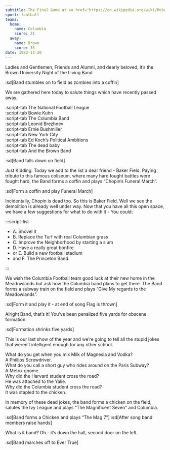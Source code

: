 ```yaml
---
subtitle: The Final Game at <a href="https://en.wikipedia.org/wiki/Robert_K._Kraft_Field_at_Lawrence_A._Wien_Stadium#Baker_Athletics_Complex_history">Baker Field</a>
sport: football
teams:
  home:
    name: Columbia
    score: 21
  away:
    name: Brown
    score: 35
date: 1982-11-20
---
```


Ladies and Gentlemen, Friends and Alumni, and dearly beloved, it’s the Brown University Night of the Living Band

:sd[Band stumbles on to field as zombies into a coffin]

We are gathered here today to salute things which have recently passed away.

:script-tab The National Football League\
:script-tab Bowie Kuhn\
:script-tab The Columbia Band\
:script-tab Leonid Brezhnev\
:script-tab Ernie Bushmiller\
:script-tab New York City\
:script-tab Ed Koch’s Political Ambitions\
:script-tab The dead baby\
:script-tab And the Brown Band

:sd[Band falls down on field]

Just Kidding. Today we add to the list a dear friend - Baker Field. Paying tribute to this famous coliseum, where many hard fought battles were fought hard, the Band forms a coffin and plays “Chopin’s Funeral March”.

:sd[Form a coffin and play Funeral March]

Incidentally, Chopin is dead too. So this is Baker Field. Well we see the demolition is already well under way. Now that you have all this open space, we have a few suggestions for what to do with it - You could:

:::script-list

- A. Shovel it
- B. Replace the Turf with real Columbian grass
- C. Improve the Neighborhood by starting a slum
- D. Have a really great bonfire
- or E. Build a new football stadium
- and F. The Princeton Band.

:::

We wish the Columbia Football team good luck at their new home in the Meadowlands but ask how the Columbia band plans to get there. The Band forms a subway train on the field and plays “Give My regards to the Meadowlands”.

:sd[Form it and play it - at end of song Flag is thrown]

Alright Band, that’s it! You’ve been penalized five yards for obscene formation.

:sd[Formation shrinks five yards]

This is our last show of the year and we’re going to tell all the stupid jokes that weren’t intelligent enough for any other school.

What do you get when you mix Milk of Magnesia and Vodka?\
A Phillips Screwdriver.\
What do you call a short guy who rides around on the Paris Subway?\
A Metro-gnome.\
Why did the Harvard student cross the road?\
He was attached to the Yalie.\
Why did the Columbia student cross the road?\
It was stapled to the chicken.

In memory of these dead jokes, the band forms a chicken on the field, salutes the Ivy League and plays “The Magnificent Seven” and Columbia.

:sd[Band forms a Chicken and plays “The Mag 7”] :sd[After song band members raise hands]

What is it band? Oh - it’s down the hall, second door on the left.

:sd[Band marches off to Ever True]

